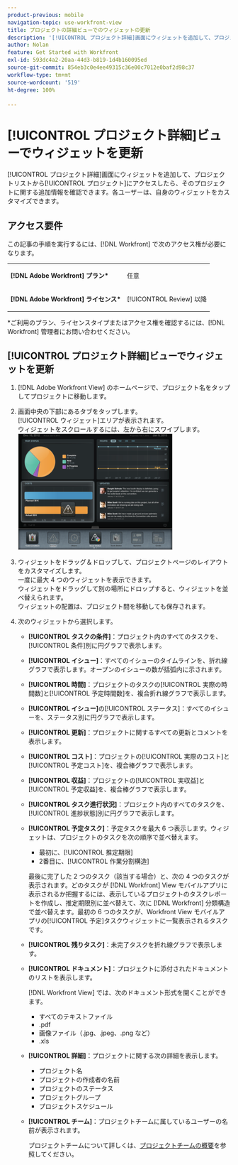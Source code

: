 ```yaml
---
product-previous: mobile
navigation-topic: use-workfront-view
title: プロジェクトの詳細ビューでのウィジェットの更新
description: '[!UICONTROL プロジェクト詳細]画面にウィジェットを追加して、プロジェクトリストから[!UICONTROL プロジェクト]にアクセスしたら、そのプロジェクトに関する追加情報を確認できます。各ユーザーは、自身のウィジェットをカスタマイズできます。'
author: Nolan
feature: Get Started with Workfront
exl-id: 593dc4a2-20aa-44d3-b819-1d4b160095ed
source-git-commit: 854eb3c0e4ee49315c36e00c7012e0baf2d98c37
workflow-type: tm+mt
source-wordcount: '519'
ht-degree: 100%

---
```


# [!UICONTROL プロジェクト詳細]ビューでウィジェットを更新

[!UICONTROL プロジェクト詳細]画面にウィジェットを追加して、プロジェクトリストから[!UICONTROL プロジェクト]にアクセスしたら、そのプロジェクトに関する追加情報を確認できます。各ユーザーは、自身のウィジェットをカスタマイズできます。

## アクセス要件

この記事の手順を実行するには、[!DNL Workfront] で次のアクセス権が必要になります。

<table style="table-layout:auto"> 
 <col> 
 </col> 
 <col> 
 </col> 
 <tbody> 
  <tr> 
   <td role="rowheader"><strong>[!DNL Adobe Workfront] プラン*</strong></td> 
   <td> <p>任意</p> </td> 
  </tr> 
  <tr> 
   <td role="rowheader"><strong>[!DNL Adobe Workfront] ライセンス*</strong></td> 
   <td> <p>[!UICONTROL Review] 以降</p> </td> 
  </tr> 
 </tbody> 
</table>

&#42;ご利用のプラン、ライセンスタイプまたはアクセス権を確認するには、[!DNL Workfront] 管理者にお問い合わせください。

## [!UICONTROL プロジェクト詳細]ビューでウィジェットを更新

1. [!DNL Adobe Workfront View] のホームページで、プロジェクト名をタップしてプロジェクトに移動します。
1. 画面中央の下部にあるタブをタップします。\
   [!UICONTROL ウィジェット]エリアが表示されます。\
   ウィジェットをスクロールするには、左から右にスワイプします。\
   ![](assets/screen-shot-2013-009-11-at-8.25.01-am-350x262.png)

1. ウィジェットをドラッグ＆ドロップして、プロジェクトページのレイアウトをカスタマイズします。\
   一度に最大 4 つのウィジェットを表示できます。\
   ウィジェットをドラッグして別の場所にドロップすると、ウィジェットを並べ替えられます。\
   ウィジェットの配置は、プロジェクト間を移動しても保存されます。

1. 次のウィジェットから選択します。

   * **[!UICONTROL タスクの条件]**：プロジェクト内のすべてのタスクを、[!UICONTROL 条件]別に円グラフで表示します。
   * **[!UICONTROL イシュー]**：すべてのイシューのタイムラインを、折れ線グラフで表示します。オープンのイシューの数が括弧内に示されます。
   * **[!UICONTROL 時間]**：プロジェクトのタスクの[!UICONTROL 実際の時間数]と[!UICONTROL 予定時間数]を、複合折れ線グラフで表示します。
   * **[!UICONTROL イシュー]**&#x200B;の[!UICONTROL ステータス]：すべてのイシューを、ステータス別に円グラフで表示します。
   * **[!UICONTROL 更新]**：プロジェクトに関するすべての更新とコメントを表示します。
   * **[!UICONTROL コスト]**：プロジェクトの[!UICONTROL 実際のコスト]と[!UICONTROL 予定コスト]を、複合棒グラフで表示します。
   * **[!UICONTROL 収益]**：プロジェクトの[!UICONTROL 実収益]と[!UICONTROL 予定収益]を、複合棒グラフで表示します。
   * **[!UICONTROL タスク進行状況]**：プロジェクト内のすべてのタスクを、[!UICONTROL 進捗状態]別に円グラフで表示します。
   * **[!UICONTROL 予定タスク]**：予定タスクを最大 6 つ表示します。ウィジェットは、プロジェクトのタスクを次の順序で並べ替えます。

      * 最初に、[!UICONTROL 推定期限]
      * 2番目に、[!UICONTROL 作業分割構造]

     最後に完了した 2 つのタスク（該当する場合）と、次の 4 つのタスクが表示されます。どのタスクが [!DNL Workfront] View モバイルアプリに表示されるか把握するには、表示しているプロジェクトのタスクレポートを作成し、推定期限別に並べ替えて、次に [!DNL Workfront] 分類構造で並べ替えます。最初の 6 つのタスクが、Workfront View モバイルアプリの[!UICONTROL 予定]タスクウィジェットに一覧表示されるタスクです。

   * **[!UICONTROL 残りタスク]**：未完了タスクを折れ線グラフで表示します。
   * **[!UICONTROL ドキュメント]**：プロジェクトに添付されたドキュメントのリストを表示します。

     [!DNL Workfront View] では、次のドキュメント形式を開くことができます。

      * すべてのテキストファイル
      * .pdf
      * 画像ファイル（.jpg、.jpeg、.png など）
      * .xls
   * **[!UICONTROL 詳細]**：プロジェクトに関する次の詳細を表示します。

      * プロジェクト名
      * プロジェクトの作成者の名前
      * プロジェクトのステータス
      * プロジェクトグループ
      * プロジェクトスケジュール
   * **[!UICONTROL チーム]**：プロジェクトチームに属しているユーザーの名前が表示されます。

     プロジェクトチームについて詳しくは、[プロジェクトチームの概要](../../../manage-work/projects/planning-a-project/project-team-overview.md)を参照してください。
